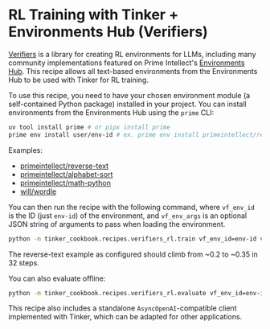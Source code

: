# RL Training with Tinker + Environments Hub (Verifiers) 

[Verifiers](https://github.com/primeintellect-ai/verifiers) is a library for creating RL environments for LLMs, including many community implementations featured on Prime Intellect's [Environments Hub](https://app.primeintellect.ai/dashboard/environments). This recipe allows all text-based environments from the Environments Hub to be used with Tinker for RL training.

To use this recipe, you need to have your chosen environment module (a self-contained Python package) installed in your project. You can install environments from the Environments Hub using the `prime` CLI:

```bash
uv tool install prime # or pipx install prime
prime env install user/env-id # ex. prime env install primeintellect/reverse-text
```

Examples:
- [primeintellect/reverse-text](https://app.primeintellect.ai/dashboard/environments/primeintellect/reverse-text)
- [primeintellect/alphabet-sort](https://app.primeintellect.ai/dashboard/environments/primeintellect/alphabet-sort) 
- [primeintellect/math-python](https://app.primeintellect.ai/dashboard/environments/primeintellect/math-python)
- [will/wordle](https://app.primeintellect.ai/dashboard/environments/will/wordle)

You can then run the recipe with the following command, where `vf_env_id` is the ID (just `env-id`) of the environment, and `vf_env_args` is an optional JSON string of arguments to pass when loading the environment.

```bash
python -m tinker_cookbook.recipes.verifiers_rl.train vf_env_id=env-id vf_env_args='{}' ...
```

The reverse-text example as configured should climb from ~0.2 to ~0.35 in 32 steps.

You can also evaluate offline:

```bash
python -m tinker_cookbook.recipes.verifiers_rl.evaluate vf_env_id=env-id vf_env_args='{}' ...
```

This recipe also includes a standalone `AsyncOpenAI`-compatible client implemented with Tinker, which can be adapted for other applications.